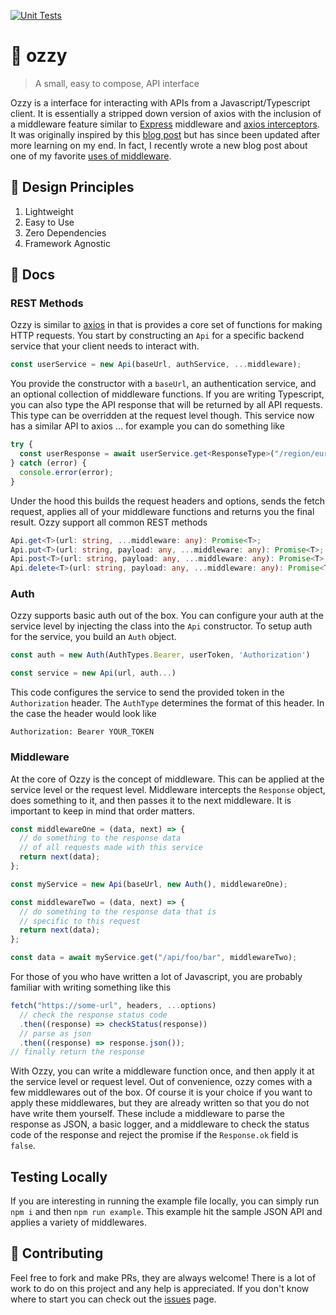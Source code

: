 [![Unit Tests](https://github.com/duncangrubbs/ozzy/actions/workflows/main.yml/badge.svg?branch=main)](https://github.com/duncangrubbs/ozzy/actions/workflows/main.yml)

# 🦘 ozzy

> A small, easy to compose, API interface

Ozzy is a interface for interacting with APIs from a Javascript/Typescript client. It is essentially a stripped down version of axios with the inclusion of a middleware feature similar to [Express](https://expressjs.com/) middleware and [axios interceptors](https://axios-http.com/docs/interceptors). It was originally inspired by this [blog post](https://duncangrubbs.com/blog/1) but has since been updated after more learning on my end. In fact, I recently wrote a new blog post about one of my favorite [uses of middleware](https://duncangrubbs.com/blog/2).

## 🤝 Design Principles

1. Lightweight
2. Easy to Use
3. Zero Dependencies
4. Framework Agnostic

## 🔨 Docs

### REST Methods

Ozzy is similar to [axios](https://axios-http.com/docs/intro) in that is provides a core set of functions for making HTTP requests. You start by constructing an `Api` for a specific backend service that your client needs to interact with.

```typescript
const userService = new Api(baseUrl, authService, ...middleware);
```

You provide the constructor with a `baseUrl`, an authentication service, and an optional collection of middleware functions. If you are writing Typescript, you can also type the API response that will be returned by all API requests. This type can be overridden at the request level though. This service now has a similar API to axios ... for example you can do something like

```typescript
try {
  const userResponse = await userService.get<ResponseType>("/region/europe");
} catch (error) {
  console.error(error);
}
```

Under the hood this builds the request headers and options, sends the fetch request, applies all of your middleware functions and returns you the final result. Ozzy support all common REST methods

```typescript
Api.get<T>(url: string, ...middleware: any): Promise<T>;
Api.put<T>(url: string, payload: any, ...middleware: any): Promise<T>;
Api.post<T>(url: string, payload: any, ...middleware: any): Promise<T>;
Api.delete<T>(url: string, payload: any, ...middleware: any): Promise<T>;
```

### Auth

Ozzy supports basic auth out of the box. You can configure your auth at the service level by injecting the class into the `Api` constructor. To setup auth for the service, you build an `Auth` object.

```typescript
const auth = new Auth(AuthTypes.Bearer, userToken, 'Authorization')

const service = new Api(url, auth...)
```

This code configures the service to send the provided token in the `Authorization` header. The `AuthType` determines the format of this header. In the case the header would look like

```
Authorization: Bearer YOUR_TOKEN
```

### Middleware

At the core of Ozzy is the concept of middleware. This can be applied at the service level or the request level. Middleware intercepts the `Response` object, does something to it, and then passes it to the next middleware. It is important to keep in mind that order matters.

```typescript
const middlewareOne = (data, next) => {
  // do something to the response data
  // of all requests made with this service
  return next(data);
};

const myService = new Api(baseUrl, new Auth(), middlewareOne);

const middlewareTwo = (data, next) => {
  // do something to the response data that is
  // specific to this request
  return next(data);
};

const data = await myService.get("/api/foo/bar", middlewareTwo);
```

For those of you who have written a lot of Javascript, you are probably familiar with writing something like this

```javascript
fetch("https://some-url", headers, ...options)
  // check the response status code
  .then((response) => checkStatus(response))
  // parse as json
  .then((response) => response.json());
// finally return the response
```

With Ozzy, you can write a middleware function once, and then apply it at the service level or request level. Out of convenience, ozzy comes with a few middlewares out of the box. Of course it is your choice if you want to apply these middlewares, but they are already written so that you do not have write them yourself. These include a middleware to parse the response as JSON, a basic logger, and a middleware to check the status code of the response and reject the promise if the `Response.ok` field is `false`.

## Testing Locally

If you are interesting in running the example file locally, you can simply run `npm i` and then `npm run example`. This example hit the sample JSON API and applies a variety of middlewares.

## 🙌 Contributing

Feel free to fork and make PRs, they are always welcome! There is a lot of work to do on this project and any help is appreciated. If you don't know where to start you can check out the [issues](https://github.com/duncangrubbs/ozzy/issues) page.
